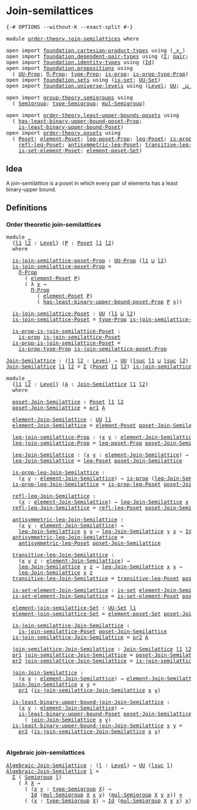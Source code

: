 # Join-semilattices

<pre class="Agda"><a id="30" class="Symbol">{-#</a> <a id="34" class="Keyword">OPTIONS</a> <a id="42" class="Pragma">--without-K</a> <a id="54" class="Pragma">--exact-split</a> <a id="68" class="Symbol">#-}</a>

<a id="73" class="Keyword">module</a> <a id="80" href="order-theory.join-semilattices.html" class="Module">order-theory.join-semilattices</a> <a id="111" class="Keyword">where</a>

<a id="118" class="Keyword">open</a> <a id="123" class="Keyword">import</a> <a id="130" href="foundation.cartesian-product-types.html" class="Module">foundation.cartesian-product-types</a> <a id="165" class="Keyword">using</a> <a id="171" class="Symbol">(</a><a id="172" href="foundation-core.cartesian-product-types.html#590" class="Function Operator">_×_</a><a id="175" class="Symbol">)</a>
<a id="177" class="Keyword">open</a> <a id="182" class="Keyword">import</a> <a id="189" href="foundation.dependent-pair-types.html" class="Module">foundation.dependent-pair-types</a> <a id="221" class="Keyword">using</a> <a id="227" class="Symbol">(</a><a id="228" href="foundation-core.dependent-pair-types.html#515" class="Record">Σ</a><a id="229" class="Symbol">;</a> <a id="231" href="foundation-core.dependent-pair-types.html#588" class="InductiveConstructor">pair</a><a id="235" class="Symbol">;</a> <a id="237" href="foundation-core.dependent-pair-types.html#605" class="Field">pr1</a><a id="240" class="Symbol">;</a> <a id="242" href="foundation-core.dependent-pair-types.html#617" class="Field">pr2</a><a id="245" class="Symbol">)</a>
<a id="247" class="Keyword">open</a> <a id="252" class="Keyword">import</a> <a id="259" href="foundation.identity-types.html" class="Module">foundation.identity-types</a> <a id="285" class="Keyword">using</a> <a id="291" class="Symbol">(</a><a id="292" href="foundation-core.identity-types.html#1767" class="Datatype">Id</a><a id="294" class="Symbol">)</a>
<a id="296" class="Keyword">open</a> <a id="301" class="Keyword">import</a> <a id="308" href="foundation.propositions.html" class="Module">foundation.propositions</a> <a id="332" class="Keyword">using</a>
  <a id="340" class="Symbol">(</a> <a id="342" href="foundation-core.propositions.html#1393" class="Function">UU-Prop</a><a id="349" class="Symbol">;</a> <a id="351" href="foundation-core.propositions.html#6694" class="Function">Π-Prop</a><a id="357" class="Symbol">;</a> <a id="359" href="foundation-core.propositions.html#1495" class="Function">type-Prop</a><a id="368" class="Symbol">;</a> <a id="370" href="foundation-core.propositions.html#1309" class="Function">is-prop</a><a id="377" class="Symbol">;</a> <a id="379" href="foundation-core.propositions.html#1562" class="Function">is-prop-type-Prop</a><a id="396" class="Symbol">)</a>
<a id="398" class="Keyword">open</a> <a id="403" class="Keyword">import</a> <a id="410" href="foundation.sets.html" class="Module">foundation.sets</a> <a id="426" class="Keyword">using</a> <a id="432" class="Symbol">(</a><a id="433" href="foundation-core.sets.html#1113" class="Function">is-set</a><a id="439" class="Symbol">;</a> <a id="441" href="foundation-core.sets.html#1190" class="Function">UU-Set</a><a id="447" class="Symbol">)</a>
<a id="449" class="Keyword">open</a> <a id="454" class="Keyword">import</a> <a id="461" href="foundation.universe-levels.html" class="Module">foundation.universe-levels</a> <a id="488" class="Keyword">using</a> <a id="494" class="Symbol">(</a><a id="495" href="Agda.Primitive.html#597" class="Postulate">Level</a><a id="500" class="Symbol">;</a> <a id="502" href="foundation-core.universe-levels.html#235" class="Primitive">UU</a><a id="504" class="Symbol">;</a> <a id="506" href="Agda.Primitive.html#810" class="Primitive Operator">_⊔_</a><a id="509" class="Symbol">;</a> <a id="511" href="Agda.Primitive.html#780" class="Primitive">lsuc</a><a id="515" class="Symbol">)</a>

<a id="518" class="Keyword">open</a> <a id="523" class="Keyword">import</a> <a id="530" href="group-theory.semigroups.html" class="Module">group-theory.semigroups</a> <a id="554" class="Keyword">using</a>
  <a id="562" class="Symbol">(</a> <a id="564" href="group-theory.semigroups.html#750" class="Function">Semigroup</a><a id="573" class="Symbol">;</a> <a id="575" href="group-theory.semigroups.html#946" class="Function">type-Semigroup</a><a id="589" class="Symbol">;</a> <a id="591" href="group-theory.semigroups.html#1228" class="Function">mul-Semigroup</a><a id="604" class="Symbol">)</a>

<a id="607" class="Keyword">open</a> <a id="612" class="Keyword">import</a> <a id="619" href="order-theory.least-upper-bounds-posets.html" class="Module">order-theory.least-upper-bounds-posets</a> <a id="658" class="Keyword">using</a>
  <a id="666" class="Symbol">(</a> <a id="668" href="order-theory.least-upper-bounds-posets.html#3327" class="Function">has-least-binary-upper-bound-poset-Prop</a><a id="707" class="Symbol">;</a>
    <a id="713" href="order-theory.least-upper-bounds-posets.html#2016" class="Function">is-least-binary-upper-bound-Poset</a><a id="746" class="Symbol">)</a>
<a id="748" class="Keyword">open</a> <a id="753" class="Keyword">import</a> <a id="760" href="order-theory.posets.html" class="Module">order-theory.posets</a> <a id="780" class="Keyword">using</a>
  <a id="788" class="Symbol">(</a> <a id="790" href="order-theory.posets.html#731" class="Function">Poset</a><a id="795" class="Symbol">;</a> <a id="797" href="order-theory.posets.html#1145" class="Function">element-Poset</a><a id="810" class="Symbol">;</a> <a id="812" href="order-theory.posets.html#1194" class="Function">leq-poset-Prop</a><a id="826" class="Symbol">;</a> <a id="828" href="order-theory.posets.html#1280" class="Function">leq-Poset</a><a id="837" class="Symbol">;</a> <a id="839" href="order-theory.posets.html#1375" class="Function">is-prop-leq-Poset</a><a id="856" class="Symbol">;</a>
    <a id="862" href="order-theory.posets.html#1511" class="Function">refl-leq-Poset</a><a id="876" class="Symbol">;</a> <a id="878" href="order-theory.posets.html#1983" class="Function">antisymmetric-leq-Poset</a><a id="901" class="Symbol">;</a> <a id="903" href="order-theory.posets.html#1610" class="Function">transitive-leq-Poset</a><a id="923" class="Symbol">;</a>
    <a id="929" href="order-theory.posets.html#2125" class="Function">is-set-element-Poset</a><a id="949" class="Symbol">;</a> <a id="951" href="order-theory.posets.html#2464" class="Function">element-poset-Set</a><a id="968" class="Symbol">)</a>
</pre>
## Idea

A join-semilattice is a poset in which every pair of elements has a least binary-upper bound.

## Definitions

### Order theoretic join-semilattices

<pre class="Agda"><a id="1142" class="Keyword">module</a> <a id="1149" href="order-theory.join-semilattices.html#1149" class="Module">_</a>
  <a id="1153" class="Symbol">{</a><a id="1154" href="order-theory.join-semilattices.html#1154" class="Bound">l1</a> <a id="1157" href="order-theory.join-semilattices.html#1157" class="Bound">l2</a> <a id="1160" class="Symbol">:</a> <a id="1162" href="Agda.Primitive.html#597" class="Postulate">Level</a><a id="1167" class="Symbol">}</a> <a id="1169" class="Symbol">(</a><a id="1170" href="order-theory.join-semilattices.html#1170" class="Bound">P</a> <a id="1172" class="Symbol">:</a> <a id="1174" href="order-theory.posets.html#731" class="Function">Poset</a> <a id="1180" href="order-theory.join-semilattices.html#1154" class="Bound">l1</a> <a id="1183" href="order-theory.join-semilattices.html#1157" class="Bound">l2</a><a id="1185" class="Symbol">)</a>
  <a id="1189" class="Keyword">where</a>

  <a id="1198" href="order-theory.join-semilattices.html#1198" class="Function">is-join-semilattice-poset-Prop</a> <a id="1229" class="Symbol">:</a> <a id="1231" href="foundation-core.propositions.html#1393" class="Function">UU-Prop</a> <a id="1239" class="Symbol">(</a><a id="1240" href="order-theory.join-semilattices.html#1154" class="Bound">l1</a> <a id="1243" href="Agda.Primitive.html#810" class="Primitive Operator">⊔</a> <a id="1245" href="order-theory.join-semilattices.html#1157" class="Bound">l2</a><a id="1247" class="Symbol">)</a>
  <a id="1251" href="order-theory.join-semilattices.html#1198" class="Function">is-join-semilattice-poset-Prop</a> <a id="1282" class="Symbol">=</a>
    <a id="1288" href="foundation-core.propositions.html#6694" class="Function">Π-Prop</a>
      <a id="1301" class="Symbol">(</a> <a id="1303" href="order-theory.posets.html#1145" class="Function">element-Poset</a> <a id="1317" href="order-theory.join-semilattices.html#1170" class="Bound">P</a><a id="1318" class="Symbol">)</a>
      <a id="1326" class="Symbol">(</a> <a id="1328" class="Symbol">λ</a> <a id="1330" href="order-theory.join-semilattices.html#1330" class="Bound">x</a> <a id="1332" class="Symbol">→</a>
        <a id="1342" href="foundation-core.propositions.html#6694" class="Function">Π-Prop</a>
          <a id="1359" class="Symbol">(</a> <a id="1361" href="order-theory.posets.html#1145" class="Function">element-Poset</a> <a id="1375" href="order-theory.join-semilattices.html#1170" class="Bound">P</a><a id="1376" class="Symbol">)</a>
          <a id="1388" class="Symbol">(</a> <a id="1390" href="order-theory.least-upper-bounds-posets.html#3327" class="Function">has-least-binary-upper-bound-poset-Prop</a> <a id="1430" href="order-theory.join-semilattices.html#1170" class="Bound">P</a> <a id="1432" href="order-theory.join-semilattices.html#1330" class="Bound">x</a><a id="1433" class="Symbol">))</a>

  <a id="1439" href="order-theory.join-semilattices.html#1439" class="Function">is-join-semilattice-Poset</a> <a id="1465" class="Symbol">:</a> <a id="1467" href="foundation-core.universe-levels.html#235" class="Primitive">UU</a> <a id="1470" class="Symbol">(</a><a id="1471" href="order-theory.join-semilattices.html#1154" class="Bound">l1</a> <a id="1474" href="Agda.Primitive.html#810" class="Primitive Operator">⊔</a> <a id="1476" href="order-theory.join-semilattices.html#1157" class="Bound">l2</a><a id="1478" class="Symbol">)</a>
  <a id="1482" href="order-theory.join-semilattices.html#1439" class="Function">is-join-semilattice-Poset</a> <a id="1508" class="Symbol">=</a> <a id="1510" href="foundation-core.propositions.html#1495" class="Function">type-Prop</a> <a id="1520" href="order-theory.join-semilattices.html#1198" class="Function">is-join-semilattice-poset-Prop</a>

  <a id="1554" href="order-theory.join-semilattices.html#1554" class="Function">is-prop-is-join-semilattice-Poset</a> <a id="1588" class="Symbol">:</a>
    <a id="1594" href="foundation-core.propositions.html#1309" class="Function">is-prop</a> <a id="1602" href="order-theory.join-semilattices.html#1439" class="Function">is-join-semilattice-Poset</a>
  <a id="1630" href="order-theory.join-semilattices.html#1554" class="Function">is-prop-is-join-semilattice-Poset</a> <a id="1664" class="Symbol">=</a>
    <a id="1670" href="foundation-core.propositions.html#1562" class="Function">is-prop-type-Prop</a> <a id="1688" href="order-theory.join-semilattices.html#1198" class="Function">is-join-semilattice-poset-Prop</a>

<a id="Join-Semilattice"></a><a id="1720" href="order-theory.join-semilattices.html#1720" class="Function">Join-Semilattice</a> <a id="1737" class="Symbol">:</a> <a id="1739" class="Symbol">(</a><a id="1740" href="order-theory.join-semilattices.html#1740" class="Bound">l1</a> <a id="1743" href="order-theory.join-semilattices.html#1743" class="Bound">l2</a> <a id="1746" class="Symbol">:</a> <a id="1748" href="Agda.Primitive.html#597" class="Postulate">Level</a><a id="1753" class="Symbol">)</a> <a id="1755" class="Symbol">→</a> <a id="1757" href="foundation-core.universe-levels.html#235" class="Primitive">UU</a> <a id="1760" class="Symbol">(</a><a id="1761" href="Agda.Primitive.html#780" class="Primitive">lsuc</a> <a id="1766" href="order-theory.join-semilattices.html#1740" class="Bound">l1</a> <a id="1769" href="Agda.Primitive.html#810" class="Primitive Operator">⊔</a> <a id="1771" href="Agda.Primitive.html#780" class="Primitive">lsuc</a> <a id="1776" href="order-theory.join-semilattices.html#1743" class="Bound">l2</a><a id="1778" class="Symbol">)</a>
<a id="1780" href="order-theory.join-semilattices.html#1720" class="Function">Join-Semilattice</a> <a id="1797" href="order-theory.join-semilattices.html#1797" class="Bound">l1</a> <a id="1800" href="order-theory.join-semilattices.html#1800" class="Bound">l2</a> <a id="1803" class="Symbol">=</a> <a id="1805" href="foundation-core.dependent-pair-types.html#515" class="Record">Σ</a> <a id="1807" class="Symbol">(</a><a id="1808" href="order-theory.posets.html#731" class="Function">Poset</a> <a id="1814" href="order-theory.join-semilattices.html#1797" class="Bound">l1</a> <a id="1817" href="order-theory.join-semilattices.html#1800" class="Bound">l2</a><a id="1819" class="Symbol">)</a> <a id="1821" href="order-theory.join-semilattices.html#1439" class="Function">is-join-semilattice-Poset</a>

<a id="1848" class="Keyword">module</a> <a id="1855" href="order-theory.join-semilattices.html#1855" class="Module">_</a>
  <a id="1859" class="Symbol">{</a><a id="1860" href="order-theory.join-semilattices.html#1860" class="Bound">l1</a> <a id="1863" href="order-theory.join-semilattices.html#1863" class="Bound">l2</a> <a id="1866" class="Symbol">:</a> <a id="1868" href="Agda.Primitive.html#597" class="Postulate">Level</a><a id="1873" class="Symbol">}</a> <a id="1875" class="Symbol">(</a><a id="1876" href="order-theory.join-semilattices.html#1876" class="Bound">A</a> <a id="1878" class="Symbol">:</a> <a id="1880" href="order-theory.join-semilattices.html#1720" class="Function">Join-Semilattice</a> <a id="1897" href="order-theory.join-semilattices.html#1860" class="Bound">l1</a> <a id="1900" href="order-theory.join-semilattices.html#1863" class="Bound">l2</a><a id="1902" class="Symbol">)</a>
  <a id="1906" class="Keyword">where</a>

  <a id="1915" href="order-theory.join-semilattices.html#1915" class="Function">poset-Join-Semilattice</a> <a id="1938" class="Symbol">:</a> <a id="1940" href="order-theory.posets.html#731" class="Function">Poset</a> <a id="1946" href="order-theory.join-semilattices.html#1860" class="Bound">l1</a> <a id="1949" href="order-theory.join-semilattices.html#1863" class="Bound">l2</a>
  <a id="1954" href="order-theory.join-semilattices.html#1915" class="Function">poset-Join-Semilattice</a> <a id="1977" class="Symbol">=</a> <a id="1979" href="foundation-core.dependent-pair-types.html#605" class="Field">pr1</a> <a id="1983" href="order-theory.join-semilattices.html#1876" class="Bound">A</a>

  <a id="1988" href="order-theory.join-semilattices.html#1988" class="Function">element-Join-Semilattice</a> <a id="2013" class="Symbol">:</a> <a id="2015" href="foundation-core.universe-levels.html#235" class="Primitive">UU</a> <a id="2018" href="order-theory.join-semilattices.html#1860" class="Bound">l1</a>
  <a id="2023" href="order-theory.join-semilattices.html#1988" class="Function">element-Join-Semilattice</a> <a id="2048" class="Symbol">=</a> <a id="2050" href="order-theory.posets.html#1145" class="Function">element-Poset</a> <a id="2064" href="order-theory.join-semilattices.html#1915" class="Function">poset-Join-Semilattice</a>

  <a id="2090" href="order-theory.join-semilattices.html#2090" class="Function">leq-join-semilattice-Prop</a> <a id="2116" class="Symbol">:</a> <a id="2118" class="Symbol">(</a><a id="2119" href="order-theory.join-semilattices.html#2119" class="Bound">x</a> <a id="2121" href="order-theory.join-semilattices.html#2121" class="Bound">y</a> <a id="2123" class="Symbol">:</a> <a id="2125" href="order-theory.join-semilattices.html#1988" class="Function">element-Join-Semilattice</a><a id="2149" class="Symbol">)</a> <a id="2151" class="Symbol">→</a> <a id="2153" href="foundation-core.propositions.html#1393" class="Function">UU-Prop</a> <a id="2161" href="order-theory.join-semilattices.html#1863" class="Bound">l2</a>
  <a id="2166" href="order-theory.join-semilattices.html#2090" class="Function">leq-join-semilattice-Prop</a> <a id="2192" class="Symbol">=</a> <a id="2194" href="order-theory.posets.html#1194" class="Function">leq-poset-Prop</a> <a id="2209" href="order-theory.join-semilattices.html#1915" class="Function">poset-Join-Semilattice</a>

  <a id="2235" href="order-theory.join-semilattices.html#2235" class="Function">leq-Join-Semilattice</a> <a id="2256" class="Symbol">:</a> <a id="2258" class="Symbol">(</a><a id="2259" href="order-theory.join-semilattices.html#2259" class="Bound">x</a> <a id="2261" href="order-theory.join-semilattices.html#2261" class="Bound">y</a> <a id="2263" class="Symbol">:</a> <a id="2265" href="order-theory.join-semilattices.html#1988" class="Function">element-Join-Semilattice</a><a id="2289" class="Symbol">)</a> <a id="2291" class="Symbol">→</a> <a id="2293" href="foundation-core.universe-levels.html#235" class="Primitive">UU</a> <a id="2296" href="order-theory.join-semilattices.html#1863" class="Bound">l2</a>
  <a id="2301" href="order-theory.join-semilattices.html#2235" class="Function">leq-Join-Semilattice</a> <a id="2322" class="Symbol">=</a> <a id="2324" href="order-theory.posets.html#1280" class="Function">leq-Poset</a> <a id="2334" href="order-theory.join-semilattices.html#1915" class="Function">poset-Join-Semilattice</a>

  <a id="2360" href="order-theory.join-semilattices.html#2360" class="Function">is-prop-leq-Join-Semilattice</a> <a id="2389" class="Symbol">:</a>
    <a id="2395" class="Symbol">(</a><a id="2396" href="order-theory.join-semilattices.html#2396" class="Bound">x</a> <a id="2398" href="order-theory.join-semilattices.html#2398" class="Bound">y</a> <a id="2400" class="Symbol">:</a> <a id="2402" href="order-theory.join-semilattices.html#1988" class="Function">element-Join-Semilattice</a><a id="2426" class="Symbol">)</a> <a id="2428" class="Symbol">→</a> <a id="2430" href="foundation-core.propositions.html#1309" class="Function">is-prop</a> <a id="2438" class="Symbol">(</a><a id="2439" href="order-theory.join-semilattices.html#2235" class="Function">leq-Join-Semilattice</a> <a id="2460" href="order-theory.join-semilattices.html#2396" class="Bound">x</a> <a id="2462" href="order-theory.join-semilattices.html#2398" class="Bound">y</a><a id="2463" class="Symbol">)</a>
  <a id="2467" href="order-theory.join-semilattices.html#2360" class="Function">is-prop-leq-Join-Semilattice</a> <a id="2496" class="Symbol">=</a> <a id="2498" href="order-theory.posets.html#1375" class="Function">is-prop-leq-Poset</a> <a id="2516" href="order-theory.join-semilattices.html#1915" class="Function">poset-Join-Semilattice</a>

  <a id="2542" href="order-theory.join-semilattices.html#2542" class="Function">refl-leq-Join-Semilattice</a> <a id="2568" class="Symbol">:</a>
    <a id="2574" class="Symbol">(</a><a id="2575" href="order-theory.join-semilattices.html#2575" class="Bound">x</a> <a id="2577" class="Symbol">:</a> <a id="2579" href="order-theory.join-semilattices.html#1988" class="Function">element-Join-Semilattice</a><a id="2603" class="Symbol">)</a> <a id="2605" class="Symbol">→</a> <a id="2607" href="order-theory.join-semilattices.html#2235" class="Function">leq-Join-Semilattice</a> <a id="2628" href="order-theory.join-semilattices.html#2575" class="Bound">x</a> <a id="2630" href="order-theory.join-semilattices.html#2575" class="Bound">x</a>
  <a id="2634" href="order-theory.join-semilattices.html#2542" class="Function">refl-leq-Join-Semilattice</a> <a id="2660" class="Symbol">=</a> <a id="2662" href="order-theory.posets.html#1511" class="Function">refl-leq-Poset</a> <a id="2677" href="order-theory.join-semilattices.html#1915" class="Function">poset-Join-Semilattice</a>

  <a id="2703" href="order-theory.join-semilattices.html#2703" class="Function">antisymmetric-leq-Join-Semilattice</a> <a id="2738" class="Symbol">:</a>
    <a id="2744" class="Symbol">(</a><a id="2745" href="order-theory.join-semilattices.html#2745" class="Bound">x</a> <a id="2747" href="order-theory.join-semilattices.html#2747" class="Bound">y</a> <a id="2749" class="Symbol">:</a> <a id="2751" href="order-theory.join-semilattices.html#1988" class="Function">element-Join-Semilattice</a><a id="2775" class="Symbol">)</a> <a id="2777" class="Symbol">→</a>
    <a id="2783" href="order-theory.join-semilattices.html#2235" class="Function">leq-Join-Semilattice</a> <a id="2804" href="order-theory.join-semilattices.html#2745" class="Bound">x</a> <a id="2806" href="order-theory.join-semilattices.html#2747" class="Bound">y</a> <a id="2808" class="Symbol">→</a> <a id="2810" href="order-theory.join-semilattices.html#2235" class="Function">leq-Join-Semilattice</a> <a id="2831" href="order-theory.join-semilattices.html#2747" class="Bound">y</a> <a id="2833" href="order-theory.join-semilattices.html#2745" class="Bound">x</a> <a id="2835" class="Symbol">→</a> <a id="2837" href="foundation-core.identity-types.html#1767" class="Datatype">Id</a> <a id="2840" href="order-theory.join-semilattices.html#2745" class="Bound">x</a> <a id="2842" href="order-theory.join-semilattices.html#2747" class="Bound">y</a>
  <a id="2846" href="order-theory.join-semilattices.html#2703" class="Function">antisymmetric-leq-Join-Semilattice</a> <a id="2881" class="Symbol">=</a>
    <a id="2887" href="order-theory.posets.html#1983" class="Function">antisymmetric-leq-Poset</a> <a id="2911" href="order-theory.join-semilattices.html#1915" class="Function">poset-Join-Semilattice</a>

  <a id="2937" href="order-theory.join-semilattices.html#2937" class="Function">transitive-leq-Join-Semilattice</a> <a id="2969" class="Symbol">:</a>
    <a id="2975" class="Symbol">(</a><a id="2976" href="order-theory.join-semilattices.html#2976" class="Bound">x</a> <a id="2978" href="order-theory.join-semilattices.html#2978" class="Bound">y</a> <a id="2980" href="order-theory.join-semilattices.html#2980" class="Bound">z</a> <a id="2982" class="Symbol">:</a> <a id="2984" href="order-theory.join-semilattices.html#1988" class="Function">element-Join-Semilattice</a><a id="3008" class="Symbol">)</a> <a id="3010" class="Symbol">→</a>
    <a id="3016" href="order-theory.join-semilattices.html#2235" class="Function">leq-Join-Semilattice</a> <a id="3037" href="order-theory.join-semilattices.html#2978" class="Bound">y</a> <a id="3039" href="order-theory.join-semilattices.html#2980" class="Bound">z</a> <a id="3041" class="Symbol">→</a> <a id="3043" href="order-theory.join-semilattices.html#2235" class="Function">leq-Join-Semilattice</a> <a id="3064" href="order-theory.join-semilattices.html#2976" class="Bound">x</a> <a id="3066" href="order-theory.join-semilattices.html#2978" class="Bound">y</a> <a id="3068" class="Symbol">→</a>
    <a id="3074" href="order-theory.join-semilattices.html#2235" class="Function">leq-Join-Semilattice</a> <a id="3095" href="order-theory.join-semilattices.html#2976" class="Bound">x</a> <a id="3097" href="order-theory.join-semilattices.html#2980" class="Bound">z</a>
  <a id="3101" href="order-theory.join-semilattices.html#2937" class="Function">transitive-leq-Join-Semilattice</a> <a id="3133" class="Symbol">=</a> <a id="3135" href="order-theory.posets.html#1610" class="Function">transitive-leq-Poset</a> <a id="3156" href="order-theory.join-semilattices.html#1915" class="Function">poset-Join-Semilattice</a>

  <a id="3182" href="order-theory.join-semilattices.html#3182" class="Function">is-set-element-Join-Semilattice</a> <a id="3214" class="Symbol">:</a> <a id="3216" href="foundation-core.sets.html#1113" class="Function">is-set</a> <a id="3223" href="order-theory.join-semilattices.html#1988" class="Function">element-Join-Semilattice</a>
  <a id="3250" href="order-theory.join-semilattices.html#3182" class="Function">is-set-element-Join-Semilattice</a> <a id="3282" class="Symbol">=</a> <a id="3284" href="order-theory.posets.html#2125" class="Function">is-set-element-Poset</a> <a id="3305" href="order-theory.join-semilattices.html#1915" class="Function">poset-Join-Semilattice</a>

  <a id="3331" href="order-theory.join-semilattices.html#3331" class="Function">element-join-semilattice-Set</a> <a id="3360" class="Symbol">:</a> <a id="3362" href="foundation-core.sets.html#1190" class="Function">UU-Set</a> <a id="3369" href="order-theory.join-semilattices.html#1860" class="Bound">l1</a>
  <a id="3374" href="order-theory.join-semilattices.html#3331" class="Function">element-join-semilattice-Set</a> <a id="3403" class="Symbol">=</a> <a id="3405" href="order-theory.posets.html#2464" class="Function">element-poset-Set</a> <a id="3423" href="order-theory.join-semilattices.html#1915" class="Function">poset-Join-Semilattice</a>

  <a id="3449" href="order-theory.join-semilattices.html#3449" class="Function">is-join-semilattice-Join-Semilattice</a> <a id="3486" class="Symbol">:</a>
    <a id="3492" href="order-theory.join-semilattices.html#1439" class="Function">is-join-semilattice-Poset</a> <a id="3518" href="order-theory.join-semilattices.html#1915" class="Function">poset-Join-Semilattice</a>
  <a id="3543" href="order-theory.join-semilattices.html#3449" class="Function">is-join-semilattice-Join-Semilattice</a> <a id="3580" class="Symbol">=</a> <a id="3582" href="foundation-core.dependent-pair-types.html#617" class="Field">pr2</a> <a id="3586" href="order-theory.join-semilattices.html#1876" class="Bound">A</a>

  <a id="3591" href="order-theory.join-semilattices.html#3591" class="Function">join-semilattice-Join-Semilattice</a> <a id="3625" class="Symbol">:</a> <a id="3627" href="order-theory.join-semilattices.html#1720" class="Function">Join-Semilattice</a> <a id="3644" href="order-theory.join-semilattices.html#1860" class="Bound">l1</a> <a id="3647" href="order-theory.join-semilattices.html#1863" class="Bound">l2</a>
  <a id="3652" href="foundation-core.dependent-pair-types.html#605" class="Field">pr1</a> <a id="3656" href="order-theory.join-semilattices.html#3591" class="Function">join-semilattice-Join-Semilattice</a> <a id="3690" class="Symbol">=</a> <a id="3692" href="order-theory.join-semilattices.html#1915" class="Function">poset-Join-Semilattice</a>
  <a id="3717" href="foundation-core.dependent-pair-types.html#617" class="Field">pr2</a> <a id="3721" href="order-theory.join-semilattices.html#3591" class="Function">join-semilattice-Join-Semilattice</a> <a id="3755" class="Symbol">=</a> <a id="3757" href="order-theory.join-semilattices.html#3449" class="Function">is-join-semilattice-Join-Semilattice</a>

  <a id="3797" href="order-theory.join-semilattices.html#3797" class="Function">join-Join-Semilattice</a> <a id="3819" class="Symbol">:</a>
    <a id="3825" class="Symbol">(</a><a id="3826" href="order-theory.join-semilattices.html#3826" class="Bound">x</a> <a id="3828" href="order-theory.join-semilattices.html#3828" class="Bound">y</a> <a id="3830" class="Symbol">:</a> <a id="3832" href="order-theory.join-semilattices.html#1988" class="Function">element-Join-Semilattice</a><a id="3856" class="Symbol">)</a> <a id="3858" class="Symbol">→</a> <a id="3860" href="order-theory.join-semilattices.html#1988" class="Function">element-Join-Semilattice</a>
  <a id="3887" href="order-theory.join-semilattices.html#3797" class="Function">join-Join-Semilattice</a> <a id="3909" href="order-theory.join-semilattices.html#3909" class="Bound">x</a> <a id="3911" href="order-theory.join-semilattices.html#3911" class="Bound">y</a> <a id="3913" class="Symbol">=</a>
    <a id="3919" href="foundation-core.dependent-pair-types.html#605" class="Field">pr1</a> <a id="3923" class="Symbol">(</a><a id="3924" href="order-theory.join-semilattices.html#3449" class="Function">is-join-semilattice-Join-Semilattice</a> <a id="3961" href="order-theory.join-semilattices.html#3909" class="Bound">x</a> <a id="3963" href="order-theory.join-semilattices.html#3911" class="Bound">y</a><a id="3964" class="Symbol">)</a>

  <a id="3969" href="order-theory.join-semilattices.html#3969" class="Function">is-least-binary-upper-bound-join-Join-Semilattice</a> <a id="4019" class="Symbol">:</a>
    <a id="4025" class="Symbol">(</a><a id="4026" href="order-theory.join-semilattices.html#4026" class="Bound">x</a> <a id="4028" href="order-theory.join-semilattices.html#4028" class="Bound">y</a> <a id="4030" class="Symbol">:</a> <a id="4032" href="order-theory.join-semilattices.html#1988" class="Function">element-Join-Semilattice</a><a id="4056" class="Symbol">)</a> <a id="4058" class="Symbol">→</a>
    <a id="4064" href="order-theory.least-upper-bounds-posets.html#2016" class="Function">is-least-binary-upper-bound-Poset</a> <a id="4098" href="order-theory.join-semilattices.html#1915" class="Function">poset-Join-Semilattice</a> <a id="4121" href="order-theory.join-semilattices.html#4026" class="Bound">x</a> <a id="4123" href="order-theory.join-semilattices.html#4028" class="Bound">y</a>
      <a id="4131" class="Symbol">(</a> <a id="4133" href="order-theory.join-semilattices.html#3797" class="Function">join-Join-Semilattice</a> <a id="4155" href="order-theory.join-semilattices.html#4026" class="Bound">x</a> <a id="4157" href="order-theory.join-semilattices.html#4028" class="Bound">y</a><a id="4158" class="Symbol">)</a>
  <a id="4162" href="order-theory.join-semilattices.html#3969" class="Function">is-least-binary-upper-bound-join-Join-Semilattice</a> <a id="4212" href="order-theory.join-semilattices.html#4212" class="Bound">x</a> <a id="4214" href="order-theory.join-semilattices.html#4214" class="Bound">y</a> <a id="4216" class="Symbol">=</a>
    <a id="4222" href="foundation-core.dependent-pair-types.html#617" class="Field">pr2</a> <a id="4226" class="Symbol">(</a><a id="4227" href="order-theory.join-semilattices.html#3449" class="Function">is-join-semilattice-Join-Semilattice</a> <a id="4264" href="order-theory.join-semilattices.html#4212" class="Bound">x</a> <a id="4266" href="order-theory.join-semilattices.html#4214" class="Bound">y</a><a id="4267" class="Symbol">)</a>

</pre>
### Algebraic join-semilattices

<pre class="Agda"><a id="Algebraic-Join-Semilattice"></a><a id="4316" href="order-theory.join-semilattices.html#4316" class="Function">Algebraic-Join-Semilattice</a> <a id="4343" class="Symbol">:</a> <a id="4345" class="Symbol">(</a><a id="4346" href="order-theory.join-semilattices.html#4346" class="Bound">l</a> <a id="4348" class="Symbol">:</a> <a id="4350" href="Agda.Primitive.html#597" class="Postulate">Level</a><a id="4355" class="Symbol">)</a> <a id="4357" class="Symbol">→</a> <a id="4359" href="foundation-core.universe-levels.html#235" class="Primitive">UU</a> <a id="4362" class="Symbol">(</a><a id="4363" href="Agda.Primitive.html#780" class="Primitive">lsuc</a> <a id="4368" href="order-theory.join-semilattices.html#4346" class="Bound">l</a><a id="4369" class="Symbol">)</a>
<a id="4371" href="order-theory.join-semilattices.html#4316" class="Function">Algebraic-Join-Semilattice</a> <a id="4398" href="order-theory.join-semilattices.html#4398" class="Bound">l</a> <a id="4400" class="Symbol">=</a>
  <a id="4404" href="foundation-core.dependent-pair-types.html#515" class="Record">Σ</a> <a id="4406" class="Symbol">(</a> <a id="4408" href="group-theory.semigroups.html#750" class="Function">Semigroup</a> <a id="4418" href="order-theory.join-semilattices.html#4398" class="Bound">l</a><a id="4419" class="Symbol">)</a>
    <a id="4425" class="Symbol">(</a> <a id="4427" class="Symbol">λ</a> <a id="4429" href="order-theory.join-semilattices.html#4429" class="Bound">X</a> <a id="4431" class="Symbol">→</a>
      <a id="4439" class="Symbol">(</a> <a id="4441" class="Symbol">(</a><a id="4442" href="order-theory.join-semilattices.html#4442" class="Bound">x</a> <a id="4444" href="order-theory.join-semilattices.html#4444" class="Bound">y</a> <a id="4446" class="Symbol">:</a> <a id="4448" href="group-theory.semigroups.html#946" class="Function">type-Semigroup</a> <a id="4463" href="order-theory.join-semilattices.html#4429" class="Bound">X</a><a id="4464" class="Symbol">)</a> <a id="4466" class="Symbol">→</a>
        <a id="4476" href="foundation-core.identity-types.html#1767" class="Datatype">Id</a> <a id="4479" class="Symbol">(</a><a id="4480" href="group-theory.semigroups.html#1228" class="Function">mul-Semigroup</a> <a id="4494" href="order-theory.join-semilattices.html#4429" class="Bound">X</a> <a id="4496" href="order-theory.join-semilattices.html#4442" class="Bound">x</a> <a id="4498" href="order-theory.join-semilattices.html#4444" class="Bound">y</a><a id="4499" class="Symbol">)</a> <a id="4501" class="Symbol">(</a><a id="4502" href="group-theory.semigroups.html#1228" class="Function">mul-Semigroup</a> <a id="4516" href="order-theory.join-semilattices.html#4429" class="Bound">X</a> <a id="4518" href="order-theory.join-semilattices.html#4444" class="Bound">y</a> <a id="4520" href="order-theory.join-semilattices.html#4442" class="Bound">x</a><a id="4521" class="Symbol">))</a> <a id="4524" href="foundation-core.cartesian-product-types.html#590" class="Function Operator">×</a>
      <a id="4532" class="Symbol">(</a> <a id="4534" class="Symbol">(</a><a id="4535" href="order-theory.join-semilattices.html#4535" class="Bound">x</a> <a id="4537" class="Symbol">:</a> <a id="4539" href="group-theory.semigroups.html#946" class="Function">type-Semigroup</a> <a id="4554" href="order-theory.join-semilattices.html#4429" class="Bound">X</a><a id="4555" class="Symbol">)</a> <a id="4557" class="Symbol">→</a> <a id="4559" href="foundation-core.identity-types.html#1767" class="Datatype">Id</a> <a id="4562" class="Symbol">(</a><a id="4563" href="group-theory.semigroups.html#1228" class="Function">mul-Semigroup</a> <a id="4577" href="order-theory.join-semilattices.html#4429" class="Bound">X</a> <a id="4579" href="order-theory.join-semilattices.html#4535" class="Bound">x</a> <a id="4581" href="order-theory.join-semilattices.html#4535" class="Bound">x</a><a id="4582" class="Symbol">)</a> <a id="4584" href="order-theory.join-semilattices.html#4535" class="Bound">x</a><a id="4585" class="Symbol">))</a>
</pre>